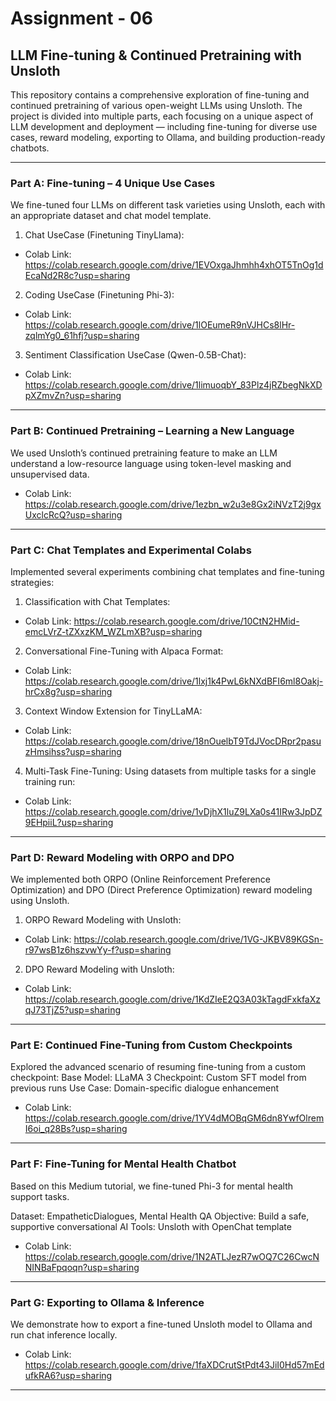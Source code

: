 # Assignment - 06


## LLM Fine-tuning & Continued Pretraining with Unsloth
This repository contains a comprehensive exploration of fine-tuning and continued pretraining of various open-weight LLMs using Unsloth. The project is divided into multiple parts, each focusing on a unique aspect of LLM development and deployment — including fine-tuning for diverse use cases, reward modeling, exporting to Ollama, and building production-ready chatbots.


---

### Part A: Fine-tuning – 4 Unique Use Cases
We fine-tuned four LLMs on different task varieties using Unsloth, each with an appropriate dataset and chat model template.

1) Chat UseCase (Finetuning TinyLlama):

- Colab Link: https://colab.research.google.com/drive/1EVOxgaJhmhh4xhOT5TnOg1dEcaNd2R8c?usp=sharing

2) Coding UseCase (Finetuning Phi-3):

- Colab Link: https://colab.research.google.com/drive/1lOEumeR9nVJHCs8lHr-zqlmYg0_61hfj?usp=sharing

3) Sentiment Classification UseCase (Qwen-0.5B-Chat):

- Colab Link: https://colab.research.google.com/drive/1limuoqbY_83Plz4jRZbegNkXDpXZmvZn?usp=sharing

---

### Part B: Continued Pretraining – Learning a New Language
We used Unsloth’s continued pretraining feature to make an LLM understand a low-resource language using token-level masking and unsupervised data.

- Colab Link: https://colab.research.google.com/drive/1ezbn_w2u3e8Gx2iNVzT2j9gxUxclcRcQ?usp=sharing
  
---

### Part C: Chat Templates and Experimental Colabs
Implemented several experiments combining chat templates and fine-tuning strategies:

1) Classification with Chat Templates:

- Colab Link: https://colab.research.google.com/drive/10CtN2HMid-emcLVrZ-tZXxzKM_WZLmXB?usp=sharing
  
2) Conversational Fine-Tuning with Alpaca Format:

- Colab Link: https://colab.research.google.com/drive/1lxj1k4PwL6kNXdBFI6ml8Oakj-hrCx8g?usp=sharing

3) Context Window Extension for TinyLLaMA:

- Colab Link: https://colab.research.google.com/drive/18nOuelbT9TdJVocDRpr2pasuzHmsihss?usp=sharing
  
4) Multi-Task Fine-Tuning: Using datasets from multiple tasks for a single training run:

- Colab Link: https://colab.research.google.com/drive/1vDjhX1luZ9LXa0s41IRw3JpDZ9EHpiiL?usp=sharing

---

### Part D: Reward Modeling with ORPO and DPO
We implemented both ORPO (Online Reinforcement Preference Optimization) and DPO (Direct Preference Optimization) reward modeling using Unsloth.

1) ORPO Reward Modeling with Unsloth:

- Colab Link: https://colab.research.google.com/drive/1VG-JKBV89KGSn-r97wsB1z6hszvwYy-f?usp=sharing

2) DPO Reward Modeling with Unsloth:

- Colab Link: https://colab.research.google.com/drive/1KdZIeE2Q3A03kTagdFxkfaXzqJ73TjZ5?usp=sharing

---

### Part E: Continued Fine-Tuning from Custom Checkpoints
Explored the advanced scenario of resuming fine-tuning from a custom checkpoint:
Base Model: LLaMA 3 
Checkpoint: Custom SFT model from previous runs
Use Case: Domain-specific dialogue enhancement


- Colab Link: https://colab.research.google.com/drive/1YV4dMOBqGM6dn8YwfOlremI6oi_q28Bs?usp=sharing
  
---

### Part F: Fine-Tuning for Mental Health Chatbot
Based on this Medium tutorial, we fine-tuned Phi-3 for mental health support tasks.

Dataset: EmpatheticDialogues, Mental Health QA
Objective: Build a safe, supportive conversational AI
Tools: Unsloth with OpenChat template

- Colab Link: https://colab.research.google.com/drive/1N2ATLJezR7wOQ7C26CwcNNINBaFpqoqn?usp=sharing


---

### Part G: Exporting to Ollama & Inference
We demonstrate how to export a fine-tuned Unsloth model to Ollama and run chat inference locally.


- Colab Link: https://colab.research.google.com/drive/1faXDCrutStPdt43JiI0Hd57mEdufkRA6?usp=sharing


---
